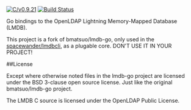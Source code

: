 [![C/v0.9.21](https://img.shields.io/badge/C-v0.9.21-555555.svg)](https://github.com/LMDB/lmdb/releases/tag/LMDB_0.9.21) [![Build Status](https://travis-ci.org/spacewander/lmdb-go.svg?branch=master)](https://travis-ci.org/spacewander/lmdb-go)

Go bindings to the OpenLDAP Lightning Memory-Mapped Database (LMDB).

This project is a fork of bmatsuo/lmdb-go, only used in the [spacewander/lmdbcli](https://github.com/spacewander/lmdbcli),
as a plugable core. DON'T USE IT IN YOUR PROJECT!

##License

Except where otherwise noted files in the lmdb-go project are licensed under
the BSD 3-clause open source license. Just like the original bmatsuo/lmdb-go
project.

The LMDB C source is licensed under the OpenLDAP Public License.
